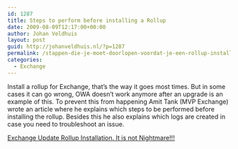 ```yaml
---
id: 1287
title: Steps to perform before installing a Rollup
date: 2009-08-09T12:17:00+00:00
author: Johan Veldhuis
layout: post
guid: http://johanveldhuis.nl/?p=1287
permalink: /stappen-die-je-moet-doorlopen-voordat-je-een-rollup-installeert/
categories:
  - Exchange
---
```

Install a rollup for Exchange, that&#8217;s the way it goes most times. But in some cases it can go wrong, OWA doesn&#8217;t work anymore after an upgrade is an example of this. To prevent this from happening Amit Tank (MVP Exchange) wrote an article where he explains which steps to be performed before installing the rollup. Besides this he also explains which logs are created in case you need to troubleshoot an issue.

<a href="http://exchangeshare.wordpress.com/2009/05/30/exchange-update-rollup-installation-it-is-not-nightmare/" target="_blank">Exchange Update Rollup Installation. It is not Nightmare!!!</a>